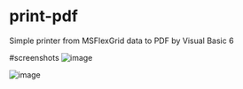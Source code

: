 # print-pdf
Simple printer from MSFlexGrid data to PDF by Visual Basic 6

#screenshots
![image](https://github.com/skyisveryblue1/print-pdf/assets/119230301/cd43f015-7149-4e90-90ac-815d5c590f2f)

![image](https://github.com/skyisveryblue1/print-pdf/assets/119230301/6906446c-f520-48ce-898d-077131028d55)


